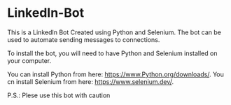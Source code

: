 # LinkedIn-Bot
This is a LinkedIn Bot Created using Python and Selenium. The bot can be used to automate sending messages to connections.

To install the bot, you will need to have Python and Selenium installed on your computer.

You can install Python from here: https://www.Python.org/downloads/.
You cn install Selenium from here: https://www.selenium.dev/.

P.S.: Plese use this bot with caution
